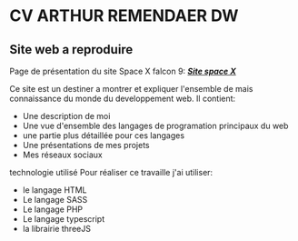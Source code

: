 # CV ARTHUR REMENDAER DW

## Site web a reproduire

Page de présentation du site Space X falcon 9: ***[Site space X](https://www.spacex.com/vehicles/falcon-9/)***


Ce site est un destiner a montrer et expliquer l'ensemble de mais connaissance du monde du developpement web.
Il contient: 
* Une description de moi 
* Une vue d'ensemble des langages de programation principaux du web 
* une partie plus détaillée pour ces langages 
* Une présentations de mes projets 
* Mes réseaux sociaux

technologie utilisé
Pour réaliser ce travaille j'ai utiliser:
* le langage HTML
* Le langage SASS 
* Le langage PHP 
* Le langage typescript
* la librairie threeJS 

